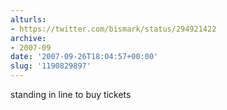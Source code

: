 ```yaml
---
alturls:
- https://twitter.com/bismark/status/294921422
archive:
- 2007-09
date: '2007-09-26T18:04:57+00:00'
slug: '1190829897'
---
```


standing in line to buy tickets

